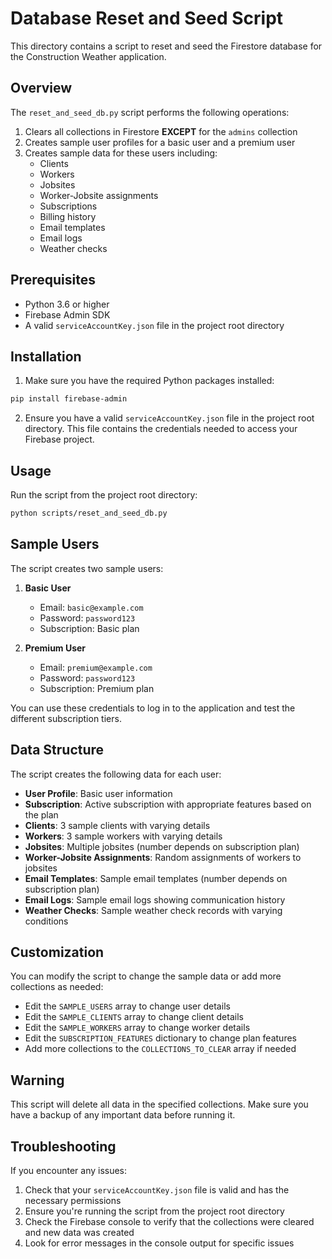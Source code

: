 # Database Reset and Seed Script

This directory contains a script to reset and seed the Firestore database for the Construction Weather application.

## Overview

The `reset_and_seed_db.py` script performs the following operations:

1. Clears all collections in Firestore **EXCEPT** for the `admins` collection
2. Creates sample user profiles for a basic user and a premium user
3. Creates sample data for these users including:
   - Clients
   - Workers
   - Jobsites
   - Worker-Jobsite assignments
   - Subscriptions
   - Billing history
   - Email templates
   - Email logs
   - Weather checks

## Prerequisites

- Python 3.6 or higher
- Firebase Admin SDK
- A valid `serviceAccountKey.json` file in the project root directory

## Installation

1. Make sure you have the required Python packages installed:

```bash
pip install firebase-admin
```

2. Ensure you have a valid `serviceAccountKey.json` file in the project root directory. This file contains the credentials needed to access your Firebase project.

## Usage

Run the script from the project root directory:

```bash
python scripts/reset_and_seed_db.py
```

## Sample Users

The script creates two sample users:

1. **Basic User**
   - Email: `basic@example.com`
   - Password: `password123`
   - Subscription: Basic plan

2. **Premium User**
   - Email: `premium@example.com`
   - Password: `password123`
   - Subscription: Premium plan

You can use these credentials to log in to the application and test the different subscription tiers.

## Data Structure

The script creates the following data for each user:

- **User Profile**: Basic user information
- **Subscription**: Active subscription with appropriate features based on the plan
- **Clients**: 3 sample clients with varying details
- **Workers**: 3 sample workers with varying details
- **Jobsites**: Multiple jobsites (number depends on subscription plan)
- **Worker-Jobsite Assignments**: Random assignments of workers to jobsites
- **Email Templates**: Sample email templates (number depends on subscription plan)
- **Email Logs**: Sample email logs showing communication history
- **Weather Checks**: Sample weather check records with varying conditions

## Customization

You can modify the script to change the sample data or add more collections as needed:

- Edit the `SAMPLE_USERS` array to change user details
- Edit the `SAMPLE_CLIENTS` array to change client details
- Edit the `SAMPLE_WORKERS` array to change worker details
- Edit the `SUBSCRIPTION_FEATURES` dictionary to change plan features
- Add more collections to the `COLLECTIONS_TO_CLEAR` array if needed

## Warning

This script will delete all data in the specified collections. Make sure you have a backup of any important data before running it.

## Troubleshooting

If you encounter any issues:

1. Check that your `serviceAccountKey.json` file is valid and has the necessary permissions
2. Ensure you're running the script from the project root directory
3. Check the Firebase console to verify that the collections were cleared and new data was created
4. Look for error messages in the console output for specific issues
